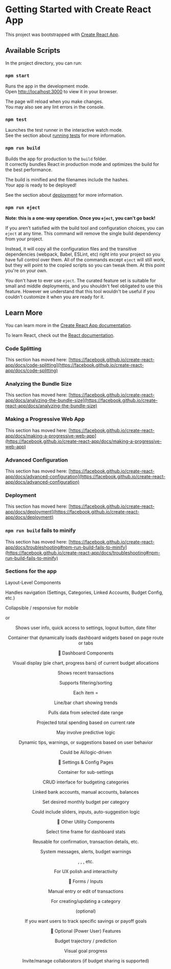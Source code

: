 # Getting Started with Create React App

This project was bootstrapped with [Create React App](https://github.com/facebook/create-react-app).

## Available Scripts

In the project directory, you can run:

### `npm start`

Runs the app in the development mode.\
Open [http://localhost:3000](http://localhost:3000) to view it in your browser.

The page will reload when you make changes.\
You may also see any lint errors in the console.

### `npm test`

Launches the test runner in the interactive watch mode.\
See the section about [running tests](https://facebook.github.io/create-react-app/docs/running-tests) for more information.

### `npm run build`

Builds the app for production to the `build` folder.\
It correctly bundles React in production mode and optimizes the build for the best performance.

The build is minified and the filenames include the hashes.\
Your app is ready to be deployed!

See the section about [deployment](https://facebook.github.io/create-react-app/docs/deployment) for more information.

### `npm run eject`

**Note: this is a one-way operation. Once you `eject`, you can't go back!**

If you aren't satisfied with the build tool and configuration choices, you can `eject` at any time. This command will remove the single build dependency from your project.

Instead, it will copy all the configuration files and the transitive dependencies (webpack, Babel, ESLint, etc) right into your project so you have full control over them. All of the commands except `eject` will still work, but they will point to the copied scripts so you can tweak them. At this point you're on your own.

You don't have to ever use `eject`. The curated feature set is suitable for small and middle deployments, and you shouldn't feel obligated to use this feature. However we understand that this tool wouldn't be useful if you couldn't customize it when you are ready for it.

## Learn More

You can learn more in the [Create React App documentation](https://facebook.github.io/create-react-app/docs/getting-started).

To learn React, check out the [React documentation](https://reactjs.org/).

### Code Splitting

This section has moved here: [https://facebook.github.io/create-react-app/docs/code-splitting](https://facebook.github.io/create-react-app/docs/code-splitting)

### Analyzing the Bundle Size

This section has moved here: [https://facebook.github.io/create-react-app/docs/analyzing-the-bundle-size](https://facebook.github.io/create-react-app/docs/analyzing-the-bundle-size)

### Making a Progressive Web App

This section has moved here: [https://facebook.github.io/create-react-app/docs/making-a-progressive-web-app](https://facebook.github.io/create-react-app/docs/making-a-progressive-web-app)

### Advanced Configuration

This section has moved here: [https://facebook.github.io/create-react-app/docs/advanced-configuration](https://facebook.github.io/create-react-app/docs/advanced-configuration)

### Deployment

This section has moved here: [https://facebook.github.io/create-react-app/docs/deployment](https://facebook.github.io/create-react-app/docs/deployment)

### `npm run build` fails to minify

This section has moved here: [https://facebook.github.io/create-react-app/docs/troubleshooting#npm-run-build-fails-to-minify](https://facebook.github.io/create-react-app/docs/troubleshooting#npm-run-build-fails-to-minify)


### Sections for the app
Layout-Level Components
<Sidebar />

Handles navigation (Settings, Categories, Linked Accounts, Budget Config, etc.)

Collapsible / responsive for mobile

<TopNav /> or <Header />

Shows user info, quick access to settings, logout button, date filter

<MainDashboard />

Container that dynamically loads dashboard widgets based on page route or tabs

🔹 Dashboard Components
<BudgetAllocationCard />

Visual display (pie chart, progress bars) of current budget allocations

<TransactionList />

Shows recent transactions

Supports filtering/sorting

Each item = <TransactionItem />

<SpendingOverTimeChart />

Line/bar chart showing trends

Pulls data from selected date range

<EstimatedSpendingWidget />

Projected total spending based on current rate

May involve predictive logic

<AdvicePanel />

Dynamic tips, warnings, or suggestions based on user behavior

Could be AI/logic-driven

🔹 Settings & Config Pages
<SettingsPage />

Container for sub-settings

<CategoryManager />

CRUD interface for budgeting categories

<AccountsManager />

Linked bank accounts, manual accounts, balances

<BudgetConfig />

Set desired monthly budget per category

Could include sliders, inputs, auto-suggestion logic

🔹 Other Utility Components
<DateRangePicker />

Select time frame for dashboard stats

<Modal />

Reusable for confirmation, transaction details, etc.

<NotificationBanner />

System messages, alerts, budget warnings

<Tooltip />, <Dropdown />, <Tabs />, etc.

For UX polish and interactivity

🔹 Forms / Inputs
<TransactionForm />

Manual entry or edit of transactions

<CategoryForm />

For creating/updating a category

<GoalForm /> (optional)

If you want users to track specific savings or payoff goals

🧠 Optional (Power User) Features
<ForecastingWidget />

Budget trajectory / prediction

<GoalTracker />

Visual goal progress

<SharedAccessManager />

Invite/manage collaborators (if budget sharing is supported)